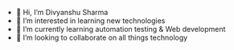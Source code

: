 - 👋 Hi, I’m Divyanshu Sharma 
- 👀 I’m interested in learning new technologies 
- 🌱 I’m currently learning automation testing & Web development 
- 💞️ I’m looking to collaborate on all things technology 

